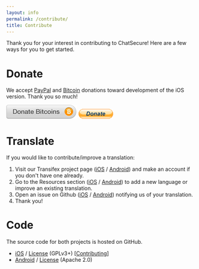 ```yaml
---
layout: info
permalink: /contribute/
title: Contribute
---
```


Thank you for your interest in contributing to ChatSecure! Here are a few ways for you to get started.

# Donate

We accept [PayPal](https://www.paypal.com/cgi-bin/webscr?cmd=_s-xclick&hosted_button_id=XRBHJ9AX5VWNA) and [Bitcoin](https://coinbase.com/checkouts/1cf35f00d722205726f50b940786c413) donations toward development of the iOS version. Thank you so much!

[![bitcoin donation](/images/bitcoin_donate.png)](https://coinbase.com/checkouts/1cf35f00d722205726f50b940786c413) [![paypal donation](/images/paypal_donate.png)](https://www.paypal.com/cgi-bin/webscr?cmd=_s-xclick&hosted_button_id=XRBHJ9AX5VWNA) 

# Translate


If you would like to contribute/improve a translation:

 1. Visit our Transifex project page ([iOS](https://www.transifex.net/projects/p/chatsecure/) / [Android](https://www.transifex.com/projects/p/gibberbot/)) and make an account if you don't have one already.
 2. Go to the Resources section ([iOS](https://www.transifex.net/projects/p/chatsecure/resources/) / [Android](https://www.transifex.com/projects/p/gibberbot/resources/)) to add a new language or improve an existing translation.
 3. Open an issue on Github ([iOS](https://github.com/chrisballinger/Off-the-Record-iOS/issues) / [Android](https://github.com/guardianproject/ChatSecureAndroid/issues)) notifying us of your translation.
 4. Thank you!


# Code

The source code for both projects is hosted on GitHub.

* [iOS](https://github.com/chrisballinger/Off-the-Record-iOS) / [License](https://github.com/chrisballinger/Off-the-Record-iOS/blob/master/LICENSE) (GPLv3+) [[Contributing](https://github.com/chrisballinger/Off-the-Record-iOS/blob/master/CONTRIBUTING.md)]
* [Android](https://github.com/guardianproject/ChatSecureAndroid) / [License](https://github.com/guardianproject/ChatSecureAndroid/blob/master/LICENSE) (Apache 2.0)

